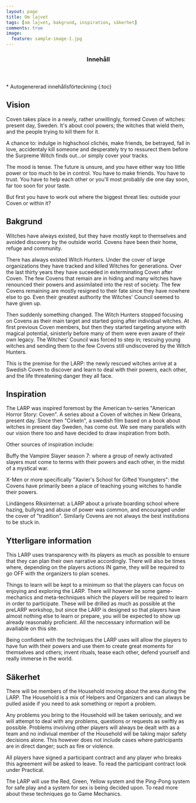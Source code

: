 ```yaml
---
layout: page
title: Om lajvet
tags: [om lajvet, bakgrund, inspiration, säkerhet]
comments: true
image:
  feature: sample-image-1.jpg
---
```


<section id="table-of-contents" class="toc">
  <header>
    <h3>Innehåll</h3>
  </header>
<div id="drawer" markdown="1">
*  Autogenererad innehållsförteckning
{:toc}
</div>
</section><!-- /#table-of-contents -->

## Vision

Coven takes place in a newly, rather unwillingly, formed Coven of witches: present day, Sweden. It's about cool powers; the witches that wield them, and the people trying to kill them for it. 

A chance to: indulge in highschool clichés, make friends, be betrayed, fall in love, accidentaly kill someone and desperately try to ressurect them before the Surpreme Witch finds out...or simply cover your tracks. 

The mood is tense. The future is unsure, and you have either way too little power or too much to be in control. You have to make friends. You have to trust. You have to help each other or you'll most probably die one day soon, far too soon for your taste. 

But first you have to work out where the biggest threat lies: outside your Coven or within it?

## Bakgrund

Witches have always existed, but they have mostly kept to themselves and avoided discovery by the outside world. Covens have been their home, refuge and community. 

There has always existed Witch Hunters. Under the cover of large organizations they have tracked and killed Witches for generations. Over the last thirty years they have suceeded in exterminating Coven after Coven. The few Covens that remain are in hiding and many witches have renounced their powers and assimilated into the rest of society. The few Covens remaining are mostly resigned to their fate since they have nowhere else to go. Even their greatest authority the Witches' Council seemed to have given up. 

Then suddenly something changed. The Witch Hunters stopped focusing on Covens as their main target and started going after individual witches. At first previous Coven members, but then they started targeting anyone with magical potential, sinisterly before many of them were even aware of their own legacy. The Witches' Council was forced to step in; rescuing young witches and sending them to the few Covens still undiscovered by the Witch Hunters. 

This is the premise for the LARP: the newly rescued witches arrive at a Swedish Coven to discover and learn to deal with their powers, each other, and the life threatening danger they all face.

## Inspiration

The LARP was inspired foremost by the American tv-series "American Horror Story: Coven". A series about a Coven of witches in New Orleans, present day. Since then "Cirkeln", a swedish film based on a book about witches in present day Sweden, has come out. We see many parallels with our vision there too and have decided to draw inspiration from both.

Other sources of inspiration include: 

Buffy the Vampire Slayer season 7: where a group of newly activated slayers must come to terms with their powers and each other, in the midst of a mystical war. 

X-Men or more specifically "Xavier's School for Gifted Youngsters": the Covens have primarily been a place of teaching young witches to handle their powers. 

Lindängens Riksinternat: a LARP about a private boarding school where hazing, bullying and abuse of power was common, and encouraged under the cover of "tradition". Similarly Covens are not always the best institutions to be stuck in.

## Ytterligare information

This LARP uses transparency with its players as much as possible to ensure that they can plan their own narrative accordingly. There will also be times where, depending on the players actions IN game, they will be required to go OFF with the organizers to plan scenes.

Things to learn will be kept to a minimum so that the players can focus on enjoying and exploring the LARP. There will however be some game-mechanics and meta-techniques which the players will be required to learn in order to participate. These will be drilled as much as possible at the preLARP workshop, but since the LARP is designed so that players have almost nothing else to learn or prepare, you will be expected to show up already reasonably proficient. All the neccessary information will be availiable on this site.

Being confident with the techniques the LARP uses will allow the players to have fun with their powers and use them to create great moments for themselves and others; invent rituals, tease each other, defend yourself and really immerse in the world.

## Säkerhet

There will be members of the Household moving about the area during the LARP. The Household is a mix of Helpers and Organizers and can always be pulled aside if you need to ask something or report a problem. 

Any problems you bring to the Household will be taken seriously, and we will attempt to deal with any problems, questions or requests as swiftly as possible. Problems involving other players will always be dealt with as a team and no indiviual member of the Household will be taking major safety decisions alone. This however does not include cases where patricipants are in direct danger; such as fire or violence. 

All players have signed a participant contract and any player who breaks this agreement will be asked to leave. To read the participant contract look under Practical.

The LARP will use the Red, Green, Yellow system and the Ping-Pong system for safe play and a system for sex is being decided upon. To read more about these techniques go to Game Mechanics.
